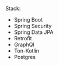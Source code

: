 Stack:
- Spring Boot
- Spring Security
- Spring Data JPA
- Retrofit
- GraphQl
- Ton-Kotlin
- Postgres



